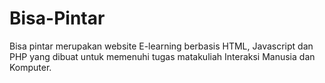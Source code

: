 # Bisa-Pintar

Bisa pintar merupakan website E-learning berbasis HTML, Javascript dan PHP yang dibuat untuk memenuhi tugas matakuliah Interaksi Manusia dan Komputer.
